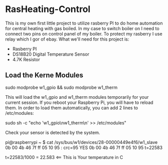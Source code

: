 RasHeating-Control
==================


This is my own first little project to utilize rasberry PI to do home automation for central heating with gas boiled. In my case to switch boiler on I need to connect two pins on control panel of my boiler. To protect my rasberry I use relay which I gor of ebay.
What we'll need for this project is:
- Rasberry PI
- DS18B20 Digital Temperature Sensor 
- 4.7K Resistor



Load the Kerne Modules
-----------------------

sudo modprobe w1_gpio && sudo modprobe w1_therm

This will load the w1_gpio and w1_therm modules temporarily for your current session. If you reboot your Raspberry Pi, you will have to reload them. In order to load them automatically, you can add 2 lines to /etc/modules:

sudo sh -c "echo 'w1_gpio\nw1_therm\n' >> /etc/modules"

Check your sensor is detected by the system.

pi@raspberrypi ~ $ cat /sys/bus/w1/devices/28-00000449e4f6/w1_slave
0b 00 4b 46 7f ff 05 10 95 : crc=95 YES
0b 00 4b 46 7f ff 05 10 95 t=22583

t=22583/1000 = 22.583 <== This is Your temperature in C
